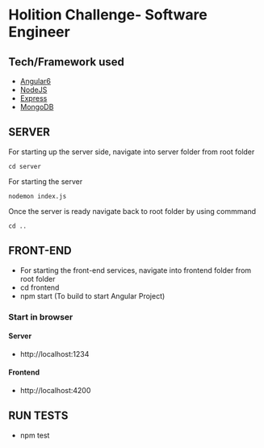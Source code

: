 # Holition Challenge- Software Engineer

## Tech/Framework used

* [Angular6](https://angular.io/)
* [NodeJS](https://angular.io/)
* [Express](https://expressjs.com/)
* [MongoDB](https://www.mongodb.com/)

## SERVER

For starting up the server side, navigate into server folder from root folder
```
cd server
```
For starting the server
```
nodemon index.js
```

Once the server is ready navigate back to root folder by using commmand
```
cd ..
```

## FRONT-END


* For starting the front-end services, navigate into frontend folder from root folder
* cd frontend
* npm start (To build to start Angular Project)


### Start in browser

#### Server  
* http://localhost:1234

#### Frontend
* http://localhost:4200


## RUN TESTS

* npm test

